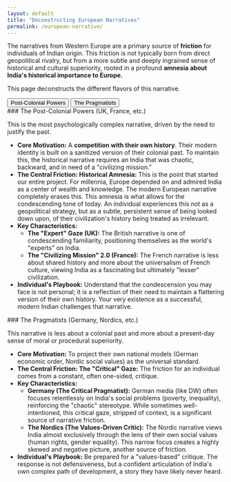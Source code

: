 ```yaml
---
layout: default
title: "Deconstructing European Narratives"
permalink: /european-narrative/
---
```


The narratives from Western Europe are a primary source of **friction** for individuals of Indian origin. This friction is not typically born from direct geopolitical rivalry, but from a more subtle and deeply ingrained sense of historical and cultural superiority, rooted in a profound **amnesia about India's historical importance to Europe.**

This page deconstructs the different flavors of this narrative.

<div class="tab-container">
  <div class="tab-buttons">
    <button class="tab-button active" onclick="openTab(event, 'post-colonial')">Post-Colonial Powers</button>
    <button class="tab-button" onclick="openTab(event, 'pragmatists')">The Pragmatists</button>
  </div>

  <div id="post-colonial" class="tab-content" style="display:block;" markdown="1">
### The Post-Colonial Powers (UK, France, etc.)

This is the most psychologically complex narrative, driven by the need to justify the past.

*   **Core Motivation:** A **competition with their own history**. Their modern identity is built on a sanitized version of their colonial past. To maintain this, the historical narrative requires an India that was chaotic, backward, and in need of a "civilizing mission."
*   **The Central Friction: Historical Amnesia:** This is the point that started our entire project. For millennia, Europe depended on and admired India as a center of wealth and knowledge. The modern European narrative completely erases this. This amnesia is what allows for the condescending tone of today. An individual experiences this not as a geopolitical strategy, but as a subtle, persistent sense of being looked down upon, of their civilization's history being treated as irrelevant.
*   **Key Characteristics:**
    *   **The "Expert" Gaze (UK):** The British narrative is one of condescending familiarity, positioning themselves as the world's "experts" on India.
    *   **The "Civilizing Mission" 2.0 (France):** The French narrative is less about shared history and more about the universalism of French culture, viewing India as a fascinating but ultimately "lesser" civilization.
*   **Individual's Playbook:** Understand that the condescension you may face is not personal; it is a reflection of their need to maintain a flattering version of their own history. Your very existence as a successful, modern Indian challenges that narrative.
  </div>

  <div id="pragmatists" class="tab-content" markdown="1">
### The Pragmatists (Germany, Nordics, etc.)

This narrative is less about a colonial past and more about a present-day sense of moral or procedural superiority.

*   **Core Motivation:** To project their own national models (German economic order, Nordic social values) as the universal standard.
*   **The Central Friction: The "Critical" Gaze:** The friction for an individual comes from a constant, often one-sided, critique.
*   **Key Characteristics:**
    *   **Germany (The Critical Pragmatist):** German media (like DW) often focuses relentlessly on India's social problems (poverty, inequality), reinforcing the "chaotic" stereotype. While sometimes well-intentioned, this critical gaze, stripped of context, is a significant source of narrative friction.
    *   **The Nordics (The Values-Driven Critic):** The Nordic narrative views India almost exclusively through the lens of their own social values (human rights, gender equality). This narrow focus creates a highly skewed and negative picture, another source of friction.
*   **Individual's Playbook:** Be prepared for a "values-based" critique. The response is not defensiveness, but a confident articulation of India's own complex path of development, a story they have likely never heard.
  </div>
</div>

<script>
function openTab(evt, tabName) {
  var i, tabcontent, tabbuttons;
  tabcontent = document.getElementsByClassName("tab-content");
  for (i = 0; i < tabcontent.length; i++) {
    tabcontent[i].style.display = "none";
  }
  tabbuttons = document.getElementsByClassName("tab-button");
  for (i = 0; i < tabbuttons.length; i++) {
    tabbuttons[i].className = tabbuttons[i].className.replace(" active", "");
  }
  document.getElementById(tabName).style.display = "block";
  evt.currentTarget.className += " active";
}
</script>